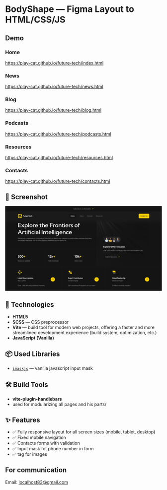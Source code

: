 # BodyShape — Figma Layout to HTML/CSS/JS

## Demo

### Home

https://play-cat.github.io/future-tech/index.html

### News

https://play-cat.github.io/future-tech/news.html

### Blog

https://play-cat.github.io/future-tech/blog.html

### Podcasts

https://play-cat.github.io/future-tech/podcasts.html

### Resources

https://play-cat.github.io/future-tech/resources.html

### Contacts

https://play-cat.github.io/future-tech/contacts.html

## 📸 Screenshot

![Screenshot](https://github.com/play-cat/future-tech/raw/master/screenshot.jpg)

## 🔧 Technologies

- **HTML5**
- **SCSS** — CSS preprocessor
- **Vite** — build tool for modern web projects, offering a faster and more streamlined development experience (build system, optimization, etc.)
- **JavaScript (Vanilla)**

## 📦 Used Libraries

- [`imaskjs`](https://www.npmjs.com/package/imask) — vanilla javascript input mask

## 🛠 Build Tools

- **vite-plugin-handlebars**
- used for modularizing all pages and his parts/

## ✨ Features

- ✅ Fully responsive layout for all screen sizes (mobile, tablet, desktop)
- ✅ Fixed mobile navigation
- ✅ Contacts forms with validation
- ✅ Input mask fot phone number in form
- ✅ <picture> tag for images

## For communication

Email: [localhost83@gmail.com](mailto:localhost83@gmail.com)
